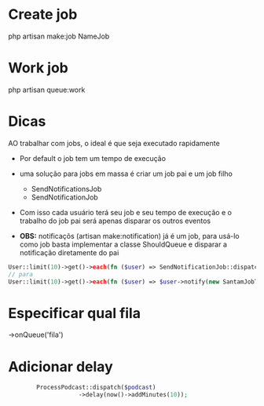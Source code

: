 # Create job
php artisan make:job NameJob
# Work job
php artisan queue:work

# Dicas
AO trabalhar com jobs, o ideal é que seja executado rapidamente
- Por default o job tem um tempo de execução
- uma solução para jobs em massa é criar um job pai e um job filho
    - SendNotificationsJob
    - SendNotificationJob
- Com isso cada usuário terá seu job e seu tempo de execução e o trabalho do job pai será apenas disparar os outros eventos

- **OBS:** notificaçõs (artisan make:notification) já é um job, para usá-lo como job basta implementar a classe ShouldQueue e disparar a notificação diretamente do pai
```php
User::limit(10)->get()->each(fn ($user) => SendNotificationJob::dispatch($user));
// para
User::limit(10)->get()->each(fn ($user) => $user->notify(new SantamJobTop()));
```

# Especificar qual fila
->onQueue('fila')

# Adicionar delay
```php
        ProcessPodcast::dispatch($podcast)
                    ->delay(now()->addMinutes(10));
```
